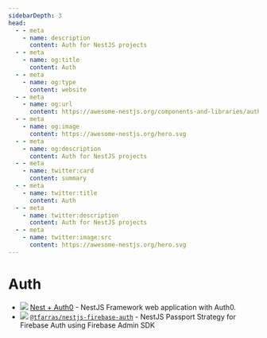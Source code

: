 ```yaml
---
sidebarDepth: 3
head:
  - - meta
    - name: description
      content: Auth for NestJS projects
  - - meta
    - name: og:title
      content: Auth
  - - meta
    - name: og:type
      content: website
  - - meta
    - name: og:url
      content: https://awesome-nestjs.org/components-and-libraries/auth.html
  - - meta
    - name: og:image
      content: https://awesome-nestjs.org/hero.svg
  - - meta
    - name: og:description
      content: Auth for NestJS projects
  - - meta
    - name: twitter:card
      content: summary
  - - meta
    - name: twitter:title
      content: Auth
  - - meta
    - name: twitter:description
      content: Auth for NestJS projects
  - - meta
    - name: twitter:image:src
      content: https://awesome-nestjs.org/hero.svg
---
```


# Auth

- ![](https://img.shields.io/github/stars/cdiaz/nestjs-auth0.svg?style=flat-square) [Nest + Auth0](https://github.com/cdiaz/nestjs-auth0) - NestJS Framework web application with Auth0.
- ![](https://img.shields.io/github/stars/tfarras/nestjs-firebase-auth.svg?style=flat-square) [`@tfarras/nestjs-firebase-auth`](https://github.com/tfarras/nestjs-firebase-auth) - NestJS Passport Strategy for Firebase Auth using Firebase Admin SDK